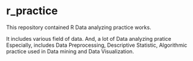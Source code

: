 # r_practice

This repository contained R Data analyzing practice works.

It includes various field of data.
And, a lot of Data analyzing pratice
Especially, includes Data Preprocessing, Descriptive Statistic, Algorithmic practice used in Data mining and Data Visualization.

